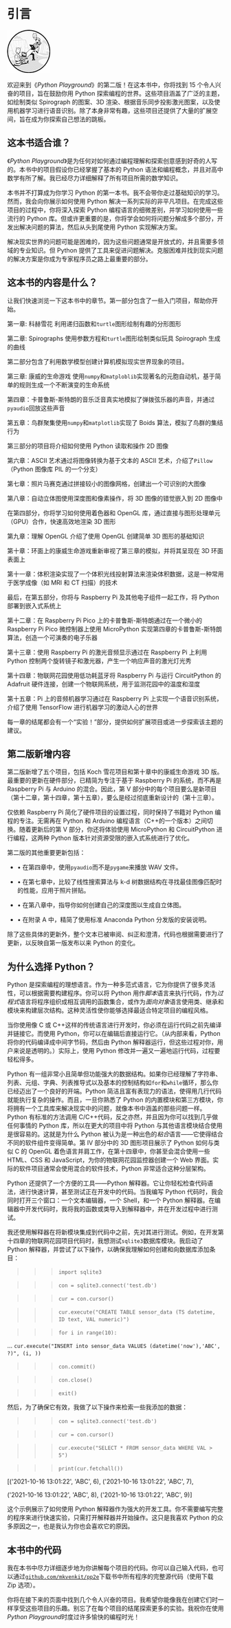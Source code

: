 # 引言

![](img/nsp-venkitachalam503045-circle-image.jpg)

欢迎来到《*Python Playground*》的第二版！在这本书中，你将找到 15 个令人兴奋的项目，旨在鼓励你用 Python 探索编程的世界。这些项目涵盖了广泛的主题，如绘制类似 Spirograph 的图案、3D 渲染、根据音乐同步投影激光图案，以及使用机器学习进行语音识别。除了本身非常有趣，这些项目还提供了大量的扩展空间，旨在成为你探索自己想法的跳板。

## 这本书适合谁？

《*Python Playground*》是为任何对如何通过编程理解和探索创意感到好奇的人写的。本书中的项目假设你已经掌握了基本的 Python 语法和编程概念，并且对高中数学有所了解。我已经尽力详细解释了所有项目所需的数学知识。

本书并不打算成为你学习 Python 的第一本书。我不会带你走过基础知识的学习。然而，我会向你展示如何使用 Python 解决一系列实际的非平凡项目。在完成这些项目的过程中，你将深入探索 Python 编程语言的细微差别，并学习如何使用一些流行的 Python 库。但或许更重要的是，你将学会如何将问题分解成多个部分，开发出解决问题的算法，然后从头到尾使用 Python 实现解决方案。

解决现实世界的问题可能是困难的，因为这些问题通常是开放式的，并且需要多领域的专业知识。但 Python 提供了工具来促进问题解决。克服困难并找到现实问题的解决方案是你成为专家程序员之路上最重要的部分。

## 这本书的内容是什么？

让我们快速浏览一下这本书中的章节。第一部分包含了一些入门项目，帮助你开始。

第一章: 科赫雪花 利用递归函数和`turtle`图形绘制有趣的分形图形

第二章: Spirographs 使用参数方程和`turtle`图形绘制类似玩具 Spirograph 生成的曲线

第二部分包含了利用数学模型创建计算机模拟现实世界现象的项目。

第三章: 康威的生命游戏 使用`numpy`和`matploblib`实现著名的元胞自动机，基于简单的规则生成一个不断演变的生命系统

第四章：卡普鲁斯-斯特朗的音乐泛音真实地模拟了弹拨弦乐器的声音，并通过`pyaudio`回放这些声音

第五章：鸟群聚集使用`numpy`和`matplotlib`实现了 Boids 算法，模拟了鸟群的集结行为

第三部分的项目将介绍如何使用 Python 读取和操作 2D 图像

第六章：ASCII 艺术通过将图像转换为基于文本的 ASCII 艺术，介绍了`Pillow`（Python 图像库 PIL 的一个分支）

第七章：照片马赛克通过拼接较小的图像网格，创建出一个可识别的大图像

第八章：自动立体图使用深度图和像素操作，将 3D 图像的错觉嵌入到 2D 图像中

在第四部分，你将学习如何使用着色器和 OpenGL 库，通过直接与图形处理单元（GPU）合作，快速高效地渲染 3D 图形

第九章：理解 OpenGL 介绍了使用 OpenGL 创建简单 3D 图形的基础知识

第十章：环面上的康威生命游戏重新审视了第三章的模拟，并将其呈现在 3D 环面表面上

第十一章：体积渲染实现了一个体积光线投射算法来渲染体积数据，这是一种常用于医学成像（如 MRI 和 CT 扫描）的技术

最后，在第五部分，你将与 Raspberry Pi 及其他电子组件一起工作，将 Python 部署到嵌入式系统上

第十二章：在 Raspberry Pi Pico 上的卡普鲁斯-斯特朗通过在一个微小的 Raspberry Pi Pico 微控制器上使用 MicroPython 实现第四章的卡普鲁斯-斯特朗算法，创造一个可演奏的电子乐器

第十三章：使用 Raspberry Pi 的激光音频显示通过在 Raspberry Pi 上利用 Python 控制两个旋转镜子和激光器，产生一个响应声音的激光灯光秀

第十四章：物联网花园使用低功耗蓝牙将 Raspberry Pi 与运行 CircuitPython 的 Adafruit 硬件连接，创建一个物联网系统，用于监测花园中的温度和湿度

第十五章：Pi 上的音频机器学习通过在 Raspberry Pi 上实现一个语音识别系统，介绍了使用 TensorFlow 进行机器学习的激动人心的世界

每一章的结尾都会有一个“实验！”部分，提供如何扩展项目或进一步探索该主题的建议。

## 第二版新增内容

第二版新增了五个项目，包括 Koch 雪花项目和第十章中的康威生命游戏 3D 版。最重要的更新在硬件部分，已精简为专注于基于 Raspberry Pi 的系统，而不再是 Raspberry Pi 与 Arduino 的混合。因此，第 V 部分中的每个项目要么是新项目（第十二章，第十四章，第十五章），要么是经过彻底重新设计的（第十三章）。

仅依赖 Raspberry Pi 简化了硬件项目的设置过程，同时保持了书籍对 Python 编程的专注。无需再在 Python 和 Arduino 编程语言（C++的一个版本）之间切换。随着更新后的第 V 部分，你还将体验使用 MicroPython 和 CircuitPython 进行编程，这两种 Python 版本针对资源受限的嵌入式系统进行了优化。

第二版的其他重要更新包括：

+   • 在第四章中，使用`pyaudio`而不是`pygame`来播放 WAV 文件。

+   • 在第七章中，比较了线性搜索算法与 k-d 树数据结构在寻找最佳图像匹配时的性能，应用于照片拼贴。

+   • 在第八章中，指导你如何创建自己的深度图以生成自立体图。

+   • 在附录 A 中，精简了使用标准 Anaconda Python 分发版的安装说明。

除了这些具体的更新外，整个文本已被审阅、纠正和澄清，代码也根据需要进行了更新，以反映自第一版发布以来 Python 的变化。

## 为什么选择 Python？

Python 是探索编程的理想语言。作为一种多范式语言，它为你提供了很多灵活性，可以根据需要构建程序。你可以将 Python 用作*脚本*语言来执行代码，作为*过程式*语言将程序组织成相互调用的函数集合，或作为*面向对象*语言使用类、继承和模块来构建层次结构。这种灵活性使你能够选择最适合特定项目的编程风格。

当你使用像 C 或 C++这样的传统语言进行开发时，你必须在运行代码之前先编译并链接它。而使用 Python，你可以在编辑后直接运行它。（从内部来看，Python 将你的代码编译成中间字节码，然后由 Python 解释器运行，但这些过程对你，用户来说是透明的。）实际上，使用 Python 修改并一遍又一遍地运行代码，过程要轻松得多。

Python 有一组非常小且简单但功能强大的数据结构。如果你已经理解了字符串、列表、元组、字典、列表推导式以及基本的控制结构如`for`和`while`循环，那么你已经迈出了一个良好的开端。Python 简洁且富有表现力的语法，使得用几行代码就能执行复杂的操作。而且，一旦你熟悉了 Python 的内置模块和第三方模块，你将拥有一个工具库来解决现实中的问题，就像本书中涵盖的那些问题一样。Python 有标准的方法调用 C/C++代码，反之亦然，并且因为你可以找到几乎做任何事情的 Python 库，所以在更大的项目中将 Python 与其他语言模块结合使用是很容易的。这就是为什么 Python 被认为是一种出色的*粘合*语言——它使得结合不同的软件组件变得简单。第 IV 部分中的 3D 图形项目展示了 Python 如何与类似 C 的 OpenGL 着色语言并肩工作，在第十四章中，你甚至会混合使用一些 HTML、CSS 和 JavaScript，为你的物联网花园监控器创建一个 Web 界面。实际的软件项目通常会使用混合的软件技术，Python 非常适合这种分层架构。

Python 还提供了一个方便的工具——Python 解释器。它让你轻松检查代码语法，进行快速计算，甚至测试正在开发中的代码。当我编写 Python 代码时，我会同时打开三个窗口：一个文本编辑器，一个 Shell，和一个 Python 解释器。在编辑器中开发代码时，我将我的函数或类导入到解释器中，并在开发过程中进行测试。

我还使用解释器在将新模块集成到代码中之前，先对其进行测试。例如，在开发第十四章的物联网花园项目代码时，我想测试`sqlite3`数据库模块。我启动了 Python 解释器，并尝试了以下操作，以确保我理解如何创建和向数据库添加条目：

>>> `import sqlite3`

>>> `con = sqlite3.connect('test.db')`

>>> `cur = con.cursor()`

>>> `cur.execute("CREATE TABLE sensor_data (TS datetime, ID text, VAL numeric)")`

>>> `for i in range(10):`

...   `cur.execute("INSERT into sensor_data VALUES (datetime('now'),'ABC',  ?)", (i, ))`

>>> `con.commit()`

>>> `con.close()`

>>> `exit()`

然后，为了确保它有效，我做了以下操作来检索一些我添加的数据：

>>> `con = sqlite3.connect('test.db')`

>>> `cur = con.cursor()`

>>> `cur.execute("SELECT * FROM sensor_data WHERE VAL > 5")`

>>> `print(cur.fetchall())`

[('2021-10-16 13:01:22', 'ABC', 6), ('2021-10-16 13:01:22', 'ABC', 7),

('2021-10-16 13:01:22', 'ABC', 8), ('2021-10-16 13:01:22', 'ABC', 9)]

这个示例展示了如何使用 Python 解释器作为强大的开发工具。你不需要编写完整的程序来进行快速实验，只需打开解释器并开始操作。这只是我喜欢 Python 的众多原因之一，也是我认为你也会喜欢它的原因。

## 本书中的代码

我在本书中尽力详细逐步地为你讲解每个项目的代码。你可以自己输入代码，也可以通过[`github.com/mkvenkit/pp2e`](https://github.com/mkvenkit/pp2e)下载书中所有程序的完整源代码（使用下载 Zip 选项）。

你将在接下来的页面中找到几个令人兴奋的项目。我希望你能像我在创建它们时一样享受这些项目的乐趣。别忘了在每个项目的结尾探索更多的实验。我祝你在使用*Python Playground*时度过许多愉快的编程时光！
